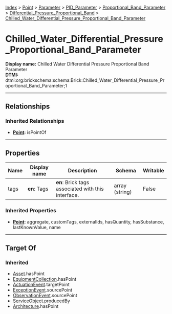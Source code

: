 [Index](../../../../../Index.md) > [Point](../../../../Point.md) > [Parameter](../../../Parameter.md) > [PID_Parameter](../../PID_Parameter.md) > [Proportional_Band_Parameter](../Proportional_Band_Parameter.md) > [Differential_Pressure_Proportional_Band](Differential_Pressure_Proportional_Band.md) > [Chilled_Water_Differential_Pressure_Proportional_Band_Parameter](#)
# Chilled_Water_Differential_Pressure_Proportional_Band_Parameter

**Display name:** Chilled Water Differential Pressure Proportional Band Parameter<br />
**DTMI:** dtmi:org:brickschema:schema:Brick:Chilled_Water_Differential_Pressure_Proportional_Band_Parameter;1

---

## Relationships

### Inherited Relationships
* **[Point](../../../../Point.md):** isPointOf

---

## Properties

|Name|Display name|Description|Schema|Writable|
|-|-|-|-|-|
|tags|**en**: Tags|**en**: Brick tags associated with this interface.|array (string)|False|
### Inherited Properties
* **[Point](../../../../Point.md):** aggregate, customTags, externalIds, hasQuantity, hasSubstance, lastKnownValue, name

---

## Target Of
### Inherited
* [Asset](../../../../../Asset/Asset.md).hasPoint
* [EquipmentCollection](../../../../../Collection/EquipmentCollection.md).hasPoint
* [ActuationEvent](../../../../../Event/PointEvent/ActuationEvent.md).targetPoint
* [ExceptionEvent](../../../../../Event/PointEvent/ExceptionEvent.md).sourcePoint
* [ObservationEvent](../../../../../Event/PointEvent/ObservationEvent.md).sourcePoint
* [ServiceObject](../../../../../Information/ServiceObject/ServiceObject.md).producedBy
* [Architecture](../../../../../Space/Architecture/Architecture.md).hasPoint
